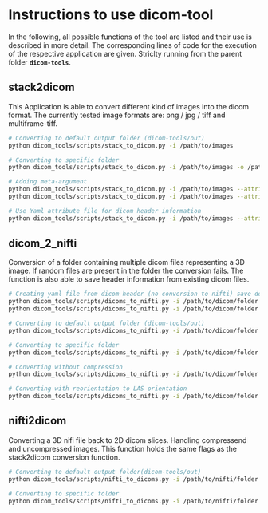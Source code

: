 # Instructions to use dicom-tool
In the following, all possible functions of the tool are listed and their use is described in more detail.
The corresponding lines of code for the execution of the respective application are given.
Striclty running from the parent folder **``dicom-tools``**.

## stack2dicom
This Application is able to convert different kind of images into the dicom format.
The currently tested image formats are: png / jpg / tiff and multiframe-tiff.

```bash
# Converting to default output folder (dicom-tools/out)
python dicom_tools/scripts/stack_to_dicom.py -i /path/to/images

# Converting to specific folder
python dicom_tools/scripts/stack_to_dicom.py -i /path/to/images -o /path/to/output/folder

# Adding meta-argument
python dicom_tools/scripts/stack_to_dicom.py -i /path/to/images --attribute '(0x0008,0x0060)' 'MR'
python dicom_tools/scripts/stack_to_dicom.py -i /path/to/images --attribute 'Modality' 'MR'

# Use Yaml attribute file for dicom header information
python dicom_tools/scripts/stack_to_dicom.py -i /path/to/images --attribute-file /path/to/yaml/file
```


## dicom_2_nifti
Conversion of a folder containing multiple dicom files representing a 3D image.
If random files are present in the folder the conversion fails. The function is
also able to save header information from existing dicom files.

```bash
# Creating yaml file from dicom header (no conversion to nifti) save default: /out/current_dicom_attributes.yaml
python dicom_tools/scripts/dicoms_to_nifti.py -i /path/to/dicom/folder ---create-attribute-file
python dicom_tools/scripts/dicoms_to_nifti.py -i /path/to/dicom/folder ---create-attribute-file /output/path/and/name.yaml

# Converting to default output folder (dicom-tools/out)
python dicom_tools/scripts/dicoms_to_nifti.py -i /path/to/dicom/folder

# Converting to specific folder
python dicom_tools/scripts/dicoms_to_nifti.py -i /path/to/dicom/folder -o /path/to/output/folder

# Converting without compression
python dicom_tools/scripts/dicoms_to_nifti.py -i /path/to/dicom/folder --compression False

# Converting with reorientation to LAS orientation
python dicom_tools/scripts/dicoms_to_nifti.py -i /path/to/dicom/folder --reorient True
```

## nifti2dicom
Converting a 3D nifi file back to 2D dicom slices. Handling compressend and
uncompressed images. This function holds the same flags as the stack2dicom
conversion function.

```bash
# Converting to default output folder(dicom-tools/out)
python dicom_tools/scripts/nifti_to_dicoms.py -i /path/to/nifti/folder

# Converting to specific folder
python dicom_tools/scripts/nifti_to_dicoms.py -i /path/to/nifti/folder -o /path/to/output/folder
```

